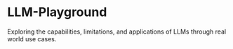 # LLM-Playground
Exploring the capabilities, limitations, and applications of LLMs through real world use cases.
